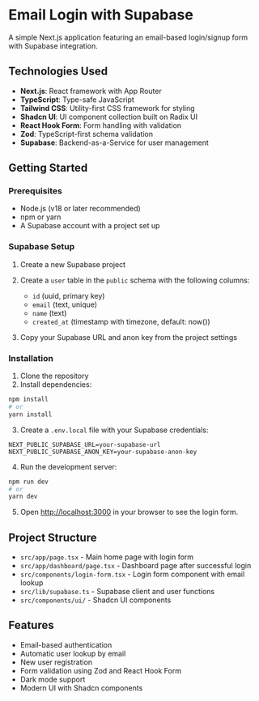 # Email Login with Supabase

A simple Next.js application featuring an email-based login/signup form with Supabase integration.

## Technologies Used

- **Next.js**: React framework with App Router
- **TypeScript**: Type-safe JavaScript
- **Tailwind CSS**: Utility-first CSS framework for styling
- **Shadcn UI**: UI component collection built on Radix UI
- **React Hook Form**: Form handling with validation
- **Zod**: TypeScript-first schema validation
- **Supabase**: Backend-as-a-Service for user management

## Getting Started

### Prerequisites

- Node.js (v18 or later recommended)
- npm or yarn
- A Supabase account with a project set up

### Supabase Setup

1. Create a new Supabase project
2. Create a `user` table in the `public` schema with the following columns:
   - `id` (uuid, primary key)
   - `email` (text, unique)
   - `name` (text)
   - `created_at` (timestamp with timezone, default: now())

3. Copy your Supabase URL and anon key from the project settings

### Installation

1. Clone the repository
2. Install dependencies:

```bash
npm install
# or
yarn install
```

3. Create a `.env.local` file with your Supabase credentials:

```
NEXT_PUBLIC_SUPABASE_URL=your-supabase-url
NEXT_PUBLIC_SUPABASE_ANON_KEY=your-supabase-anon-key
```

4. Run the development server:

```bash
npm run dev
# or
yarn dev
```

5. Open [http://localhost:3000](http://localhost:3000) in your browser to see the login form.

## Project Structure

- `src/app/page.tsx` - Main home page with login form
- `src/app/dashboard/page.tsx` - Dashboard page after successful login
- `src/components/login-form.tsx` - Login form component with email lookup
- `src/lib/supabase.ts` - Supabase client and user functions
- `src/components/ui/` - Shadcn UI components

## Features

- Email-based authentication
- Automatic user lookup by email
- New user registration
- Form validation using Zod and React Hook Form
- Dark mode support
- Modern UI with Shadcn components

